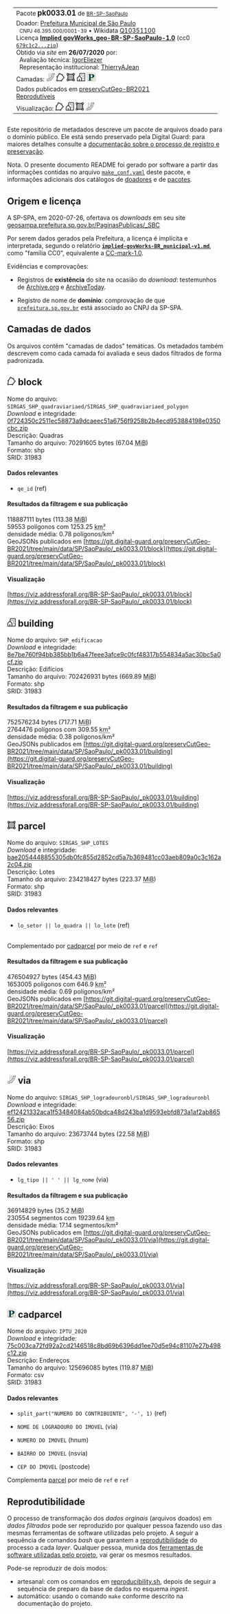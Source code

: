 <aside>
<table align="right" style="padding: 1em">
<tr><td>Pacote <big><b>pk0033.01</b></big> de <small><a target="_afacodes" title="Jurisdição" href="https://afa.codes/BR-SP-SaoPaulo">BR-SP-SaoPaulo</a></small>
</td></tr>
<tr><td>
Doador: <a rel="external" target="_doador" href="http://www.capital.sp.gov.br/">Prefeitura Municipal de São Paulo</a>
<br/>&nbsp; <small>CNPJ 46.395.000/0001-39</small> • Wikidata <a rel="external" target="_doador" title="link descritor Wikidata do doador" href="https://www.wikidata.org/wiki/Q10351100">Q10351100</a></small><br/>
Licença <a rel="external" target="_doador" href="https://git.digital-guard.org/licenses/blob/master/reports/implied-govWorks_geo-BR-SP-SaoPaulo-v1.md"><b>Implied govWorks_geo-BR-SP-SaoPaulo-1.0</b></a> (cc0 <a title="SHA256 679c1c29a07170adeaf8e29feb9d5e33375cff18813f431bf28f3f3bc31675ef.zip" href="http://dl.digital-guard.org/679c1c29a07170adeaf8e29feb9d5e33375cff18813f431bf28f3f3bc31675ef.zip"><code>679c1c2...zip</code></a>)<br/>
Obtido via <i>site</i> em <b>26/07/2020</b> por:
<br/>&nbsp; Avaliação técnica: <a rel="external" target="_gitPerson" title="usuário Git" href="https://github.com/IgorEliezer">IgorEliezer</a>
<br/>&nbsp; Representação institucional: <a rel="external" target="_gitPerson" title="usuário Git" href="https://github.com/ThierryAJean">ThierryAJean</a><br/>
</td></tr>
<tr><td>Camadas: <a title="via" href="#-via"><img src="https://raw.githubusercontent.com/digital-guard/preserv/main/docs/assets/layerIcon-via.png" alt="via" width="20"/></a> <a title="block" href="#-block"><img src="https://raw.githubusercontent.com/digital-guard/preserv/main/docs/assets/layerIcon-block.png" alt="block" width="20"/></a> <a title="parcel" href="#-parcel"><img src="https://raw.githubusercontent.com/digital-guard/preserv/main/docs/assets/layerIcon-parcel.png" alt="parcel" width="20"/></a> <a title="building" href="#-building"><img src="https://raw.githubusercontent.com/digital-guard/preserv/main/docs/assets/layerIcon-building.png" alt="building" width="20"/></a> <a title="cadparcel" href="#-cadparcel"><img src="https://raw.githubusercontent.com/digital-guard/preserv/main/docs/assets/layerIcon-cadparcel.png" alt="cadparcel" width="20"/></a> </td></tr>
<tr><td>Dados publicados em <a href="https://git.digital-guard.org/preservCutGeo-BR2021/tree/main/data/SP/SaoPaulo/_pk0033.01">preservCutGeo-BR2021</a><br/><a href="#reprodutibilidade">Reprodutíveis</a></td></tr>
<tr><td>Visualização: <a title="block" href="https://viz.addressforall.org/BR-SP-SaoPaulo/_pk0033.01/block"><img src="https://raw.githubusercontent.com/digital-guard/preserv/main/docs/assets/layerIcon-block.png" alt="block" width="20"/></a> <a title="building" href="https://viz.addressforall.org/BR-SP-SaoPaulo/_pk0033.01/building"><img src="https://raw.githubusercontent.com/digital-guard/preserv/main/docs/assets/layerIcon-building.png" alt="building" width="20"/></a> <a title="parcel" href="https://viz.addressforall.org/BR-SP-SaoPaulo/_pk0033.01/parcel"><img src="https://raw.githubusercontent.com/digital-guard/preserv/main/docs/assets/layerIcon-parcel.png" alt="parcel" width="20"/></a> <a title="via" href="https://viz.addressforall.org/BR-SP-SaoPaulo/_pk0033.01/via"><img src="https://raw.githubusercontent.com/digital-guard/preserv/main/docs/assets/layerIcon-via.png" alt="via" width="20"/></a> </td></tr>
</table>
</aside>

<section>

Este repositório de metadados descreve um pacote de arquivos doado para o domínio público. Ele está sendo preservado pela Digital Guard: para maiores detalhes consulte a [documentação sobre o processo de registro e preservação](https://wiki.addressforall.org/doc/Documentação_Digital-guard).

Nota. O presente documento README foi gerado por software a partir das informações contidas no arquivo [`make_conf.yaml`](https://git.digital-guard.org/preserv-BR/blob/main/data/SP/SaoPaulo/_pk0033.01/make_conf.yaml) deste pacote, e informações adicionais dos catálogos de [doadores](https://git.digital-guard.org/preserv-BR/blob/main/data/donor.csv) e de [pacotes](https://git.digital-guard.org/preserv-BR/blob/main/data/donatedPack.csv).

# Origem e licença

A 	SP-SPA, em 2020-07-26, ofertava os *downloads* em seu site [geosampa.prefeitura.sp.gov.br/PaginasPublicas/_SBC](http://geosampa.prefeitura.sp.gov.br/PaginasPublicas/_SBC.aspx)

Por serem dados gerados pela Prefeitura, a licença é implícita e interpretada, segundo o relatório  [**`implied-govWorks-BR_municipal-v1.md`**](https://git.digital-guard.org/licenses/blob/master/reports/implied-govWorks-BR_municipal-v1.md), como "família CC0", equivalente a [CC-mark-1.0](https://creativecommons.org/publicdomain/mark/1.0/deed.pt_BR).

Evidências e comprovações:

* Registros de **existência** do site na ocasião do *download*: testemunhos de [Archive.org](https://web.archive.org/web/20200723211224/http://geosampa.prefeitura.sp.gov.br/PaginasPublicas/_SBC.aspx) e [ArchiveToday](https://archive.ph/UBFqu).

* Registro de nome de **domínio**: comprovação de que [`prefeitura.sp.gov.br`](https://git.digital-guard.org/preserv-BR/tree/main/data/_donorEvidence/br/sp.gov.br/prefeitura.sp.gov.br) está associado ao CNPJ da SP-SPA.


# Camadas de dados

Os arquivos contêm "camadas de dados" temáticas. Os metadados também descrevem como cada camada foi avaliada e seus dados filtrados de forma padronizada.

## <img src="https://raw.githubusercontent.com/digital-guard/preserv/main/docs/assets/layerIcon-block.png" alt="block" width="20"/> block

Nome do arquivo: `SIRGAS_SHP_quadraviariaed/SIRGAS_SHP_quadraviariaed_polygon`<br/>*Download* e integridade: [0f724350c2511ec58873a9dcaeec51a6756f9258b2b4ecd953884198e0350cbc.zip](http://dl.digital-guard.org/0f724350c2511ec58873a9dcaeec51a6756f9258b2b4ecd953884198e0350cbc.zip)<br/>Descrição: Quadras<br/>Tamanho do arquivo: 70291605 bytes (67.04 <abbr title="mebibyte">MiB</abbr>)<br/>Formato: shp<br/>SRID: 31983

#### Dados relevantes
* `qe_id` (ref)

#### Resultados da filtragem e sua publicação
118887111 bytes (113.38 <abbr title="mebibyte">MiB</abbr>)<br/>59553 polígonos com 1253.25 <abbr title="quilômetros quadrados">km²</abbr><br/>densidade média: 0.78 polígonos/km²<br/>GeoJSONs publicados em [https://git.digital-guard.org/preservCutGeo-BR2021/tree/main/data/SP/SaoPaulo/_pk0033.01/block](https://git.digital-guard.org/preservCutGeo-BR2021/tree/main/data/SP/SaoPaulo/_pk0033.01/block)

#### Visualização
[https://viz.addressforall.org/BR-SP-SaoPaulo/_pk0033.01/block](https://viz.addressforall.org/BR-SP-SaoPaulo/_pk0033.01/block)
## <img src="https://raw.githubusercontent.com/digital-guard/preserv/main/docs/assets/layerIcon-building.png" alt="building" width="20"/> building

Nome do arquivo: `SHP_edificacao`<br/>*Download* e integridade: [8e7be760f94bb385bb1b6a47feee3afce9c0fcf48317b554834a5ac30bc5a0cf.zip](http://dl.digital-guard.org/8e7be760f94bb385bb1b6a47feee3afce9c0fcf48317b554834a5ac30bc5a0cf.zip)<br/>Descrição: Edifícios<br/>Tamanho do arquivo: 702426931 bytes (669.89 <abbr title="mebibyte">MiB</abbr>)<br/>Formato: shp<br/>SRID: 31983

#### Resultados da filtragem e sua publicação
752576234 bytes (717.71 <abbr title="mebibyte">MiB</abbr>)<br/>2764476 polígonos com 309.55 <abbr title="quilômetros quadrados">km²</abbr><br/>densidade média: 0.38 polígonos/km²<br/>GeoJSONs publicados em [https://git.digital-guard.org/preservCutGeo-BR2021/tree/main/data/SP/SaoPaulo/_pk0033.01/building](https://git.digital-guard.org/preservCutGeo-BR2021/tree/main/data/SP/SaoPaulo/_pk0033.01/building)

#### Visualização
[https://viz.addressforall.org/BR-SP-SaoPaulo/_pk0033.01/building](https://viz.addressforall.org/BR-SP-SaoPaulo/_pk0033.01/building)
## <img src="https://raw.githubusercontent.com/digital-guard/preserv/main/docs/assets/layerIcon-parcel.png" alt="parcel" width="20"/> parcel

Nome do arquivo: `SIRGAS_SHP_LOTES`<br/>*Download* e integridade: [bae2054448855305db0fc855d2852cd5a7b369481cc03aeb809a0c3c162a2c04.zip](http://dl.digital-guard.org/bae2054448855305db0fc855d2852cd5a7b369481cc03aeb809a0c3c162a2c04.zip)<br/>Descrição: Lotes<br/>Tamanho do arquivo: 234218427 bytes (223.37 <abbr title="mebibyte">MiB</abbr>)<br/>Formato: shp<br/>SRID: 31983

#### Dados relevantes
* `lo_setor || lo_quadra || lo_lote` (ref)

<br/>Complementado por [cadparcel](#-cadparcel) por meio de `ref` e `ref`

#### Resultados da filtragem e sua publicação
476504927 bytes (454.43 <abbr title="mebibyte">MiB</abbr>)<br/>1653005 polígonos com 646.9 <abbr title="quilômetros quadrados">km²</abbr><br/>densidade média: 0.69 polígonos/km²<br/>GeoJSONs publicados em [https://git.digital-guard.org/preservCutGeo-BR2021/tree/main/data/SP/SaoPaulo/_pk0033.01/parcel](https://git.digital-guard.org/preservCutGeo-BR2021/tree/main/data/SP/SaoPaulo/_pk0033.01/parcel)

#### Visualização
[https://viz.addressforall.org/BR-SP-SaoPaulo/_pk0033.01/parcel](https://viz.addressforall.org/BR-SP-SaoPaulo/_pk0033.01/parcel)
## <img src="https://raw.githubusercontent.com/digital-guard/preserv/main/docs/assets/layerIcon-via.png" alt="via" width="20"/> via

Nome do arquivo: `SIRGAS_SHP_logradouronbl/SIRGAS_SHP_logradouronbl`<br/>*Download* e integridade: [ef12421332aca1f53484084ab50bdca48d243ba1d9593ebfd873a1af2ab86556.zip](http://dl.digital-guard.org/ef12421332aca1f53484084ab50bdca48d243ba1d9593ebfd873a1af2ab86556.zip)<br/>Descrição: Eixos<br/>Tamanho do arquivo: 23673744 bytes (22.58 <abbr title="mebibyte">MiB</abbr>)<br/>Formato: shp<br/>SRID: 31983

#### Dados relevantes
* `lg_tipo || ' ' || lg_nome` (via)

#### Resultados da filtragem e sua publicação
36914829 bytes (35.2 <abbr title="mebibyte">MiB</abbr>)<br/>230554 segmentos com 19239.64 <abbr title="quilômetros">km</abbr><br/>densidade média: 17.14 segmentos/km²<br/>GeoJSONs publicados em [https://git.digital-guard.org/preservCutGeo-BR2021/tree/main/data/SP/SaoPaulo/_pk0033.01/via](https://git.digital-guard.org/preservCutGeo-BR2021/tree/main/data/SP/SaoPaulo/_pk0033.01/via)

#### Visualização
[https://viz.addressforall.org/BR-SP-SaoPaulo/_pk0033.01/via](https://viz.addressforall.org/BR-SP-SaoPaulo/_pk0033.01/via)
## <img src="https://raw.githubusercontent.com/digital-guard/preserv/main/docs/assets/layerIcon-cadparcel.png" alt="cadparcel" width="20"/> cadparcel

Nome do arquivo: `IPTU_2020`<br/>*Download* e integridade: [75c003ca72fd92a2cd2146518c8bd69b6396dd1ee70d5e94c81107e27b498c12.zip](http://dl.digital-guard.org/75c003ca72fd92a2cd2146518c8bd69b6396dd1ee70d5e94c81107e27b498c12.zip)<br/>Descrição: Endereços<br/>Tamanho do arquivo: 125696085 bytes (119.87 <abbr title="mebibyte">MiB</abbr>)<br/>Formato: csv<br/>SRID: 31983

#### Dados relevantes
* `split_part("NUMERO DO CONTRIBUINTE", '-', 1)` (ref)

* `NOME DE LOGRADOURO DO IMOVEL` (via)

* `NUMERO DO IMOVEL` (hnum)

* `BAIRRO DO IMOVEL` (nsvia)

* `CEP DO IMOVEL` (postcode)

Complementa [parcel](#-parcel) por meio de `ref` e `ref`

</section>
<section>

# Reprodutibilidade

O processo de transformação dos *dados orginais* (arquivos doados) em *dados filtrados* pode ser reproduzido por qualquer pessoa fazendo uso das mesmas ferramentas de software utilizadas pelo projeto. A seguir a sequência de comandos *bash* que garantem a [reprodutibilidade](https://en.wikipedia.org/wiki/Reproducibility) do processo a cada *layer*. Qualquer pessoa, munida dos [ferramentas de software utilizadas pelo projeto](https://git.AddressForAll.org/suporte/blob/master/docs/pt/infra.md#ambientes-e-ferramentas-de-uso-geral), vai gerar os mesmos resultados.

Pode-se reproduzir de dois modos:
* artesanal: com os comandos em [reproducibility.sh](https://git.digital-guard.org/preserv-BR/blob/main/data/SP/SaoPaulo/_pk0033.01/reproducibility.sh), depois de seguir a sequência de preparo da base de dados no esquema *ingest*.
* automático: usando o comando `make` conforme descrito na documentação do projeto.

</section>

